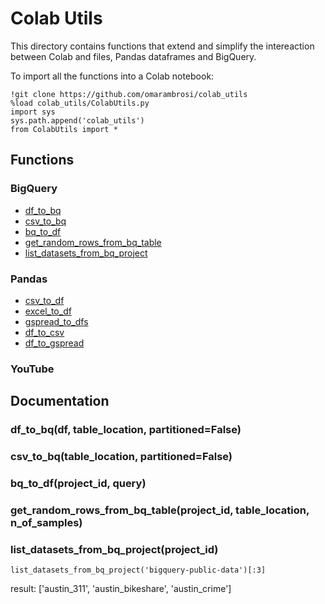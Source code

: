 # Colab Utils
This directory contains functions that extend and simplify the intereaction between Colab and files, Pandas dataframes and BigQuery.

To import all the functions into a Colab notebook:
```colab
!git clone https://github.com/omarambrosi/colab_utils
%load colab_utils/ColabUtils.py
import sys
sys.path.append('colab_utils')
from ColabUtils import *
```

## Functions
### BigQuery
* [df_to_bq](#df_to_bq)
* [csv_to_bq](#csv_to_bq)
* [bq_to_df](#bq_to_df)
* [get_random_rows_from_bq_table](#get_random_rows_from_bq_table)
* [list_datasets_from_bq_project](#list_datasets_from_bq_project)

### Pandas
* [csv_to_df](#csv_to_df)
* [excel_to_df](#excel_to_df)
* [gspread_to_dfs](#gspread_to_dfs)
* [df_to_csv](#df_to_csv)
* [df_to_gspread](#df_to_gspread)

### YouTube

## Documentation
### df_to_bq(df, table_location, partitioned=False)
### csv_to_bq(table_location, partitioned=False)
### bq_to_df(project_id, query)
### get_random_rows_from_bq_table(project_id, table_location, n_of_samples)
### list_datasets_from_bq_project(project_id)
```colab
list_datasets_from_bq_project('bigquery-public-data')[:3]
```
result:
['austin_311', 'austin_bikeshare', 'austin_crime']
